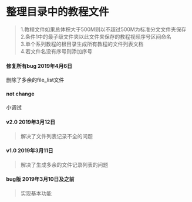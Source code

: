 
# 整理目录中的教程文件
> 1.教程文件如果总体积大于500M则以不超过500M为标准分文文件夹保存  
> 2.条件1中的最子级文件夹以此文件夹保存的教程视频序号区间命名  
> 3.单个系列教程的根目录生成所有教程的文件列表文档  
> 4.若文件名没有序号则添加序号  

#### 修复所有bug 2019年4月6日
删除了多余的file_list文件




#### not change
小调试



#### v2.0 2019年3月12日
> 解决了文件列表记录不全的问题




#### v1.0 2019年3月11日
> 解决了生成多余的文件记录列表的问题




#### bug版 2019年3月10日及之前
> 实现基本功能
